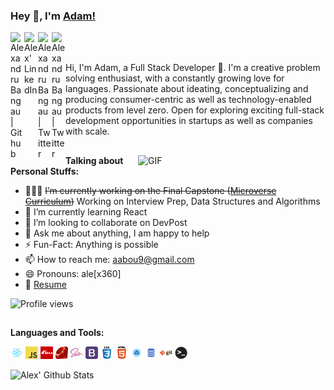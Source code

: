 ### Hey 👋, I'm [Adam!](https://adamclasic.github.io/)

<a href="https://github.com/adamclasic">
  <img align="left" alt="Alexandru Bangau | Github" width="22px" src="https://cdn.jsdelivr.net/npm/simple-icons@v3/icons/github.svg" />
</a>
<a href="https://www.linkedin.com/in/adam-allalou/">
  <img align="left" alt="Alex' LinkedIn" width="22px" src="https://cdn.jsdelivr.net/npm/simple-icons@v3/icons/linkedin.svg" />
</a>
<a href="https://twitter.com/AdamAllalou">
  <img align="left" alt="Alexandru Bangau | Twitter" width="22px" src="https://cdn.jsdelivr.net/npm/simple-icons@v3/icons/twitter.svg" />
</a>
<a href="https://adamclasic.github.io/">
  <img align="left" alt="Alexandru Bangau | Twitter" width="22px" src="https://cdn.jsdelivr.net/npm/simple-icons@v3/icons/icloud.svg" />
</a>
<br />
<br />

Hi, I'm Adam, a Full Stack Developer 🚀. I'm a creative problem solving enthusiast, with a constantly growing love for languages.
Passionate about ideating, conceptualizing and producing consumer-centric as well as technology-enabled products from level zero. Open for exploring exciting full-stack development opportunities in startups as well as companies with scale.
##
<img align="right" alt="GIF" width="300px" src="https://i.pinimg.com/236x/dc/ef/3a/dcef3abedf0e0761203aaeb85886a6f3--jedi-knight-open-source.jpg" />

**Talking about Personal Stuffs:**

- 👨🏽‍💻 ~~I’m currently working on the Final Capstone ([Microverse Curriculum](https://www.microverse.org/#world-class-curriculum))~~ Working on Interview Prep, Data Structures and Algorithms
- 🌱 I’m currently learning React
- 👯 I’m looking to collaborate on DevPost
- 💬 Ask me about anything, I am happy to help
- ⚡️ Fun-Fact: Anything is possible
- 📫 How to reach me: aabou9@gmail.com
- 😄 Pronouns: ale[x360]
- 📝 [Resume](https://docs.google.com/document/d/14yTJWkC2g8uR3CkTbcGvkUYWMIy4g7Tbj63Bc8uCLjE/edit?usp=sharing)

![Profile views](https://gpvc.arturio.dev/adamclasic)

##

**Languages and Tools:**  

<code><img height="20" src="https://raw.githubusercontent.com/github/explore/80688e429a7d4ef2fca1e82350fe8e3517d3494d/topics/react/react.png"></code>
<code><img height="20" src="https://raw.githubusercontent.com/github/explore/80688e429a7d4ef2fca1e82350fe8e3517d3494d/topics/javascript/javascript.png"></code>
<code><img height="20" src="https://raw.githubusercontent.com/github/explore/80688e429a7d4ef2fca1e82350fe8e3517d3494d/topics/rails/rails.png"></code>
<code><img height="20" src="https://raw.githubusercontent.com/github/explore/80688e429a7d4ef2fca1e82350fe8e3517d3494d/topics/ruby/ruby.png"></code>
<code><img height="20" src="https://raw.githubusercontent.com/github/explore/80688e429a7d4ef2fca1e82350fe8e3517d3494d/topics/sass/sass.png"></code>
<code><img height="20" src="https://raw.githubusercontent.com/github/explore/80688e429a7d4ef2fca1e82350fe8e3517d3494d/topics/bootstrap/bootstrap.png"></code>
<code><img height="20" src="https://raw.githubusercontent.com/github/explore/80688e429a7d4ef2fca1e82350fe8e3517d3494d/topics/css/css.png"></code>
<code><img height="20" src="https://raw.githubusercontent.com/github/explore/80688e429a7d4ef2fca1e82350fe8e3517d3494d/topics/html/html.png"></code>
<code><img height="20" src="https://raw.githubusercontent.com/github/explore/80688e429a7d4ef2fca1e82350fe8e3517d3494d/topics/webpack/webpack.png"></code>
<code><img height="20" src="https://raw.githubusercontent.com/github/explore/80688e429a7d4ef2fca1e82350fe8e3517d3494d/topics/sql/sql.png"></code>
<code><img height="20" src="https://raw.githubusercontent.com/github/explore/80688e429a7d4ef2fca1e82350fe8e3517d3494d/topics/git/git.png"></code>
<code><img height="20" src="https://raw.githubusercontent.com/github/explore/80688e429a7d4ef2fca1e82350fe8e3517d3494d/topics/terminal/terminal.png"></code>


![Alex' Github Stats](https://github-readme-stats.vercel.app/api?username=adamclasic&show_icons=true&title_color=fff&icon_color=79ff97&text_color=9f9f9f&bg_color=151515)


